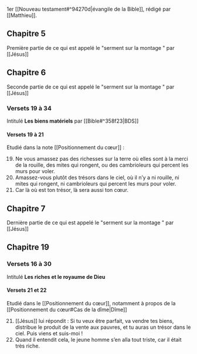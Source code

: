 1er [[Nouveau testament#^94270d|évangile de la Bible]], rédigé par [[Matthieu]].
## Chapitre 5
Première partie de ce qui est appelé le "serment sur la montage " par [[Jésus]]
## Chapitre 6
Seconde partie de ce qui est appelé le "serment sur la montage " par [[Jésus]]
### Versets 19 à 34
Intitulé **Les biens matériels** par [[Bible#^358f23|BDS]]
#### Versets 19 à 21
Etudié dans la note [[Positionnement du cœur]] :

19) Ne vous amassez pas des richesses sur la terre où elles sont à la merci de la rouille, des mites qui rongent, ou des cambrioleurs qui percent les murs pour voler.
20) Amassez-vous plutôt des trésors dans le ciel, où il n’y a ni rouille, ni mites qui rongent, ni cambrioleurs qui percent les murs pour voler.
21) Car là où est ton trésor, là sera aussi ton cœur.
## Chapitre 7
Dernière partie de ce qui est appelé le "serment sur la montage " par [[Jésus]]
## Chapitre 19
### Versets 16 à 30
Intitulé **Les riches et le royaume de Dieu**
#### Versets 21 et 22
Etudié dans le [[Positionnement du cœur]], notamment à propos de la [[Positionnement du cœur#Cas de la dîme|Dîme]]

21) [[Jésus]] lui répondit : Si tu veux être parfait, va vendre tes biens, distribue le produit de la vente aux pauvres, et tu auras un trésor dans le ciel. Puis viens et suis-moi !
22) Quand il entendit cela, le jeune homme s’en alla tout triste, car il était très riche.